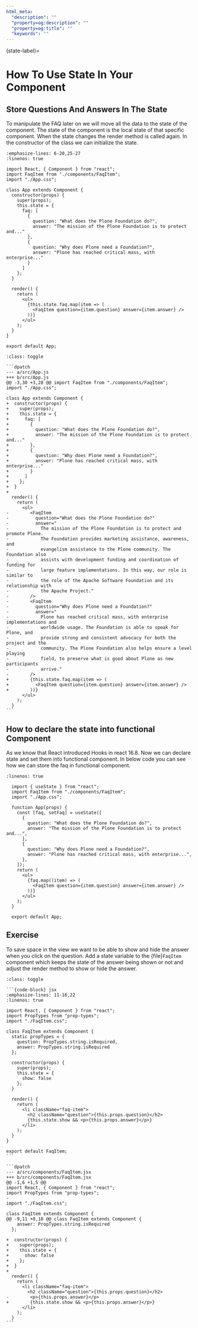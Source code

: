```yaml
---
html_meta:
  "description": ""
  "property=og:description": ""
  "property=og:title": ""
  "keywords": ""
---
```


(state-label)=

# How To Use State In Your Component

## Store Questions And Answers In The State

To manipulate the FAQ later on we will move all the data to the state of the component.
The state of the component is the local state of that specific component.
When the state changes the render method is called again.
In the constructor of the class we can initialize the state.

```{code-block} jsx
:emphasize-lines: 6-20,25-27
:linenos: true

import React, { Component } from "react";
import FaqItem from "./components/FaqItem";
import "./App.css";

class App extends Component {
  constructor(props) {
    super(props);
    this.state = {
      faq: [
        {
          question: "What does the Plone Foundation do?",
          answer: "The mission of the Plone Foundation is to protect and..."
        },
        {
          question: "Why does Plone need a Foundation?",
          answer: "Plone has reached critical mass, with enterprise..."
        }
      ]
    };
  }

  render() {
    return (
      <ul>
        {this.state.faq.map(item => (
          <FaqItem question={item.question} answer={item.answer} />
        ))}
      </ul>
    );
  }
}

export default App;
```

````{admonition} Differences
:class: toggle

```dpatch
--- a/src/App.js
+++ b/src/App.js
@@ -3,30 +3,28 @@ import FaqItem from "./components/FaqItem";
import "./App.css";

class App extends Component {
+  constructor(props) {
+    super(props);
+    this.state = {
+      faq: [
+        {
+          question: "What does the Plone Foundation do?",
+          answer: "The mission of the Plone Foundation is to protect and..."
+        },
+        {
+          question: "Why does Plone need a Foundation?",
+          answer: "Plone has reached critical mass, with enterprise..."
+        }
+      ]
+    };
+  }
+
  render() {
    return (
      <ul>
-        <FaqItem
-          question="What does the Plone Foundation do?"
-          answer="
-            The mission of the Plone Foundation is to protect and promote Plone.
-            The Foundation provides marketing assistance, awareness, and
-            evangelism assistance to the Plone community. The Foundation also
-            assists with development funding and coordination of funding for
-            large feature implementations. In this way, our role is similar to
-            the role of the Apache Software Foundation and its relationship with
-            the Apache Project."
-        />
-        <FaqItem
-          question="Why does Plone need a Foundation?"
-          answer="
-            Plone has reached critical mass, with enterprise implementations and
-            worldwide usage. The Foundation is able to speak for Plone, and
-            provide strong and consistent advocacy for both the project and the
-            community. The Plone Foundation also helps ensure a level playing
-            field, to preserve what is good about Plone as new participants
-            arrive."
-        />
+        {this.state.faq.map(item => (
+          <FaqItem question={item.question} answer={item.answer} />
+        ))}
      </ul>
    );
  }
```
````

## How to declare the state into functional Component

As we know that React introduced Hooks in react 16.8. Now we can declare state and set them
into functional component. In below code you can see how we can store the faq in functional
component.

```{code-block} jsx
:linenos: true

  import { useState } from "react";
  import FaqItem from "./components/FaqItem";
  import "./App.css";

  function App(props) {
    const [faq, setFaq] = useState([
      {
        question: "What does the Plone Foundation do?",
        answer: "The mission of the Plone Foundation is to protect and...",
      },
      {
        question: "Why does Plone need a Foundation?",
        answer: "Plone has reached critical mass, with enterprise...",
      },
    ]);
    return (
      <ul>
        {faq.map((item) => (
          <FaqItem question={item.question} answer={item.answer} />
        ))}
      </ul>
    );
  }

  export default App;
```

## Exercise

To save space in the view we want to be able to show and hide the answer when you click on the question.
Add a state variable to the {file}`FaqItem` component which keeps the state of the answer being shown or not
and adjust the render method to show or hide the answer.

````{admonition} Solution
:class: toggle

```{code-block} jsx
:emphasize-lines: 11-16,22
:linenos: true

import React, { Component } from "react";
import PropTypes from "prop-types";
import "./FaqItem.css";

class FaqItem extends Component {
  static propTypes = {
    question: PropTypes.string.isRequired,
    answer: PropTypes.string.isRequired
  };

  constructor(props) {
    super(props);
    this.state = {
      show: false
    };
  }

  render() {
    return (
      <li className="faq-item">
        <h2 className="question">{this.props.question}</h2>
        {this.state.show && <p>{this.props.answer}</p>}
      </li>
    );
  }
}

export default FaqItem;
```

```dpatch
--- a/src/components/FaqItem.jsx
+++ b/src/components/FaqItem.jsx
@@ -1,6 +1,5 @@
import React, { Component } from "react";
import PropTypes from "prop-types";
-
import "./FaqItem.css";

class FaqItem extends Component {
@@ -9,11 +8,18 @@ class FaqItem extends Component {
    answer: PropTypes.string.isRequired
  };

+  constructor(props) {
+    super(props);
+    this.state = {
+      show: false
+    };
+  }
+
  render() {
    return (
      <li className="faq-item">
        <h2 className="question">{this.props.question}</h2>
-        <p>{this.props.answer}</p>
+        {this.state.show && <p>{this.props.answer}</p>}
      </li>
    );
  }
```
````
